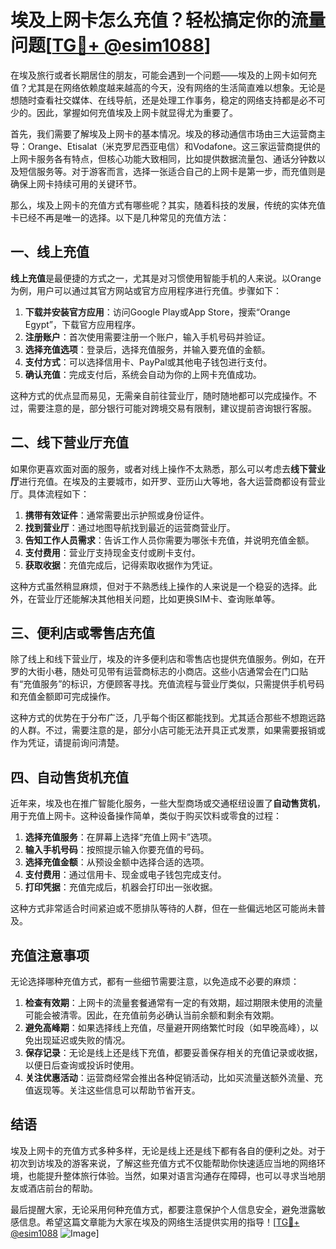 # 埃及上网卡怎么充值？轻松搞定你的流量问题[[TG💪+ @esim1088](https://t.me/s/esim1088)]

在埃及旅行或者长期居住的朋友，可能会遇到一个问题——埃及的上网卡如何充值？尤其是在网络依赖度越来越高的今天，没有网络的生活简直难以想象。无论是想随时查看社交媒体、在线导航，还是处理工作事务，稳定的网络支持都是必不可少的。因此，掌握如何充值埃及上网卡就显得尤为重要了。

首先，我们需要了解埃及上网卡的基本情况。埃及的移动通信市场由三大运营商主导：Orange、Etisalat（米克罗尼西亚电信）和Vodafone。这三家运营商提供的上网卡服务各有特点，但核心功能大致相同，比如提供数据流量包、通话分钟数以及短信服务等。对于游客而言，选择一张适合自己的上网卡是第一步，而充值则是确保上网卡持续可用的关键环节。

那么，埃及上网卡的充值方式有哪些呢？其实，随着科技的发展，传统的实体充值卡已经不再是唯一的选择。以下是几种常见的充值方法：

## 一、线上充值

**线上充值**是最便捷的方式之一，尤其是对习惯使用智能手机的人来说。以Orange为例，用户可以通过其官方网站或官方应用程序进行充值。步骤如下：

1. **下载并安装官方应用**：访问Google Play或App Store，搜索“Orange Egypt”，下载官方应用程序。
2. **注册账户**：首次使用需要注册一个账户，输入手机号码并验证。
3. **选择充值选项**：登录后，选择充值服务，并输入要充值的金额。
4. **支付方式**：可以选择信用卡、PayPal或其他电子钱包进行支付。
5. **确认充值**：完成支付后，系统会自动为你的上网卡充值成功。

这种方式的优点显而易见，无需亲自前往营业厅，随时随地都可以完成操作。不过，需要注意的是，部分银行可能对跨境交易有限制，建议提前咨询银行客服。

## 二、线下营业厅充值

如果你更喜欢面对面的服务，或者对线上操作不太熟悉，那么可以考虑去**线下营业厅**进行充值。在埃及的主要城市，如开罗、亚历山大等地，各大运营商都设有营业厅。具体流程如下：

1. **携带有效证件**：通常需要出示护照或身份证件。
2. **找到营业厅**：通过地图导航找到最近的运营商营业厅。
3. **告知工作人员需求**：告诉工作人员你需要为哪张卡充值，并说明充值金额。
4. **支付费用**：营业厅支持现金支付或刷卡支付。
5. **获取收据**：充值完成后，记得索取收据作为凭证。

这种方式虽然稍显麻烦，但对于不熟悉线上操作的人来说是一个稳妥的选择。此外，在营业厅还能解决其他相关问题，比如更换SIM卡、查询账单等。

## 三、便利店或零售店充值

除了线上和线下营业厅，埃及的许多便利店和零售店也提供充值服务。例如，在开罗的大街小巷，随处可见带有运营商标志的小商店。这些小店通常会在门口贴有“充值服务”的标识，方便顾客寻找。充值流程与营业厅类似，只需提供手机号码和充值金额即可完成操作。

这种方式的优势在于分布广泛，几乎每个街区都能找到。尤其适合那些不想跑远路的人群。不过，需要注意的是，部分小店可能无法开具正式发票，如果需要报销或作为凭证，请提前询问清楚。

## 四、自动售货机充值

近年来，埃及也在推广智能化服务，一些大型商场或交通枢纽设置了**自动售货机**，用于充值上网卡。这种设备操作简单，类似于购买饮料或零食的过程：

1. **选择充值服务**：在屏幕上选择“充值上网卡”选项。
2. **输入手机号码**：按照提示输入你要充值的号码。
3. **选择充值金额**：从预设金额中选择合适的选项。
4. **支付费用**：通过信用卡、现金或电子钱包完成支付。
5. **打印凭据**：充值完成后，机器会打印出一张收据。

这种方式非常适合时间紧迫或不愿排队等待的人群，但在一些偏远地区可能尚未普及。

## 充值注意事项

无论选择哪种充值方式，都有一些细节需要注意，以免造成不必要的麻烦：

1. **检查有效期**：上网卡的流量套餐通常有一定的有效期，超过期限未使用的流量可能会被清零。因此，在充值前务必确认当前余额和剩余有效期。
2. **避免高峰期**：如果选择线上充值，尽量避开网络繁忙时段（如早晚高峰），以免出现延迟或失败的情况。
3. **保存记录**：无论是线上还是线下充值，都要妥善保存相关的充值记录或收据，以便日后查询或投诉时使用。
4. **关注优惠活动**：运营商经常会推出各种促销活动，比如买流量送额外流量、充值返现等。关注这些信息可以帮助节省开支。

## 结语

埃及上网卡的充值方式多种多样，无论是线上还是线下都有各自的便利之处。对于初次到访埃及的游客来说，了解这些充值方式不仅能帮助你快速适应当地的网络环境，也能提升整体旅行体验。当然，如果对语言沟通存在障碍，也可以寻求当地朋友或酒店前台的帮助。

最后提醒大家，无论采用何种充值方式，都要注意保护个人信息安全，避免泄露敏感信息。希望这篇文章能为大家在埃及的网络生活提供实用的指导！[[TG💪+ @esim1088](https://t.me/s/esim1088) ![Image](https://i.postimg.cc/4NQfJmqS/Snipaste-2025-05-13-00-14-12.png)]